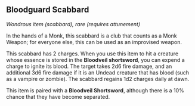 ## Bloodguard Scabbard
*Wondrous item (scabbard), rare (requires attunement)*

In the hands of a Monk, this scabbard is a club that counts as a Monk Weapon; for everyone else, this can be used as an improvised weapon. 

This scabbard has 2 charges. When you use this item to hit a creature whose essence is stored in the **Bloodveil shortsword**, you can expend a charge to ignite its blood. The target takes 2d6 fire damage, and an additional 3d6 fire damage if it is an Undead creature that has blood (such as a vampire or zombie). The scabbard regains 1d2 charges daily at dawn.

This item is paired with a **Bloodveil Shortsword**, although there is a 10% chance that they have become separated.
